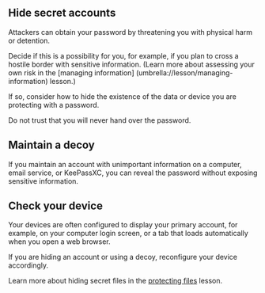 [Title]: # (Threats of Physical Harm)
[Order]: # (10)

## Hide secret accounts

Attackers can obtain your password by threatening you with physical harm or detention. 

Decide if this is a possibility for you, for example, if you plan to cross a hostile border with sensitive information. (Learn more about assessing your own risk in the [managing information] (umbrella://lesson/managing-information) lesson.)

If so, consider how to hide the existence of the data or device you are protecting with a password.  

Do not trust that you will never hand over the password. 

## Maintain a decoy

If you maintain an account with unimportant information on a computer, email service, or KeePassXC, you can reveal the password without exposing sensitive information.

## Check your device

Your devices are often configured to display your primary account, for example, on your computer login screen, or a tab that loads automatically when you open a web browser.  

If you are hiding an account or using a decoy, reconfigure your device accordingly.

Learn more about hiding secret files in the [protecting files](umbrella://lesson/protecting-files) lesson.
